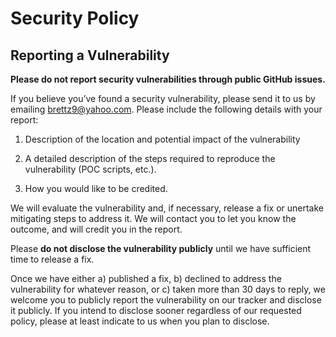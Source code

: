 # Security Policy

## Reporting a Vulnerability

**Please do not report security vulnerabilities through public GitHub issues.**

If you believe you’ve found a security vulnerability, please send it to us by emailing [brettz9@yahoo.com](mailto:brettz9@yahoo.com). Please include the following details with your report:

1. Description of the location and potential impact of the vulnerability

2. A detailed description of the steps required to reproduce the vulnerability (POC scripts, etc.).

3. How you would like to be credited.

We will evaluate the vulnerability and, if necessary, release a fix or unertake mitigating steps to address it. We will contact you to let you know the outcome, and will credit you in the report.

Please **do not disclose the vulnerability publicly** until we have sufficient time to release a fix.

Once we have either a) published a fix, b) declined to address the vulnerability for whatever reason, or c) taken more than 30 days to reply, we welcome you to publicly report the vulnerability on our tracker and disclose it publicly. If you intend to
disclose sooner regardless of our requested policy, please at least indicate to us when you plan to disclose.
